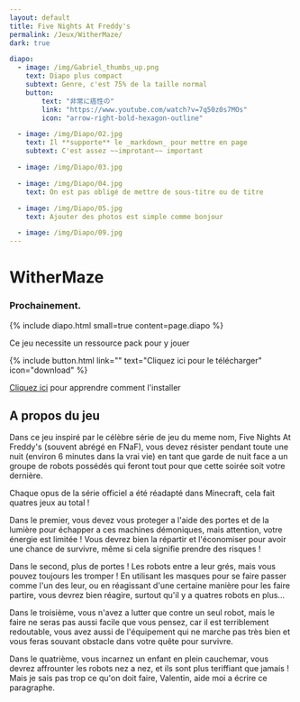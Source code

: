```yaml
---
layout: default
title: Five Nights At Freddy's
permalink: /Jeux/WitherMaze/
dark: true

diapo:
  - image: /img/Gabriel_thumbs_up.png
    text: Diapo plus compact
    subtext: Genre, c'est 75% de la taille normal
    button:
        text: "非常に癌性の"
        link: "https://www.youtube.com/watch?v=7q50z0s7MOs"
        icon: "arrow-right-bold-hexagon-outline"

  - image: /img/Diapo/02.jpg
    text: Il **supporte** le _markdown_ pour mettre en page
    subtext: C'est assez ~~improtant~~ important

  - image: /img/Diapo/03.jpg

  - image: /img/Diapo/04.jpg
    text: On est pas obligé de mettre de sous-titre ou de titre

  - image: /img/Diapo/05.jpg
    text: Ajouter des photos est simple comme bonjour

  - image: /img/Diapo/09.jpg
---
```


# WitherMaze
### Prochainement.

{% include diapo.html small=true content=page.diapo %}


Ce jeu necessite un ressource pack pour y jouer

{% include button.html link="" text="Cliquez ici pour le télécharger" icon="download" %}

[Cliquez ici](http://example.org) pour apprendre comment l'installer

## A propos du jeu

Dans ce jeu inspiré par le célèbre série de jeu du meme nom, Five Nights At Freddy's (souvent abrégé en FNaF), vous devez résister pendant toute une nuit (environ 6 minutes dans la vrai vie) en tant que garde de nuit face a un groupe de robots possédés qui feront tout pour que cette soirée soit votre dernière.

Chaque opus de la série officiel a été réadapté dans Minecraft, cela fait quatres jeux au total !

Dans le premier, vous devez vous proteger a l'aide des portes et de la lumière pour échapper a ces machines démoniques, mais attention, votre énergie est limitée ! Vous devrez bien la répartir et l'économiser pour avoir une chance de survivre, même si cela signifie prendre des risques !

Dans le second, plus de portes ! Les robots entre a leur grés, mais vous pouvez toujours les tromper ! En utilisant les masques pour se faire passer comme l'un des leur, ou en réagissant d'une certaine manière pour les faire partire, vous devrez bien réagire, surtout qu'il y a quatres robots en plus...

Dans le troisième, vous n'avez a lutter que contre un seul robot, mais le faire ne seras pas aussi facile que vous pensez, car il est terriblement redoutable, vous avez aussi de l'équipement qui ne marche pas très bien et vous feras souvant obstacle dans votre quête pour survivre.

Dans le quatrième, vous incarnez un enfant en plein cauchemar, vous devrez affrounter les robots nez a nez, et ils sont plus teriffiant que jamais ! Mais je sais pas trop ce qu'on doit faire, Valentin, aide moi a écrire ce paragraphe.

